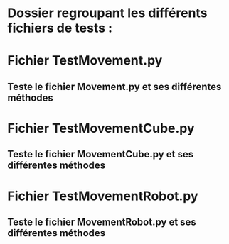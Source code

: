 # Dossier regroupant les différents fichiers de tests :

# Fichier TestMovement.py
## Teste le fichier Movement.py et ses différentes méthodes

# Fichier TestMovementCube.py
## Teste le fichier MovementCube.py et ses différentes méthodes

# Fichier TestMovementRobot.py
## Teste le fichier MovementRobot.py et ses différentes méthodes
